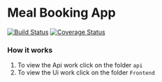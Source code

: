 # Meal Booking App
[![Build Status](https://travis-ci.org/Nelson-Chinedu/Meal-Booking-App-ADC.svg?branch=develop)](https://travis-ci.org/Nelson-Chinedu/Meal-Booking-App-ADC) [![Coverage Status](https://coveralls.io/repos/github/Nelson-Chinedu/Meal-Booking-App-ADC/badge.png?branch=master)](https://coveralls.io/github/Nelson-Chinedu/Meal-Booking-App-ADC?branch=master)

### How it works
1. To view the Api work click on the folder ``` api ```
2. To view the Ui work click on the folder ``` Frontend ```
